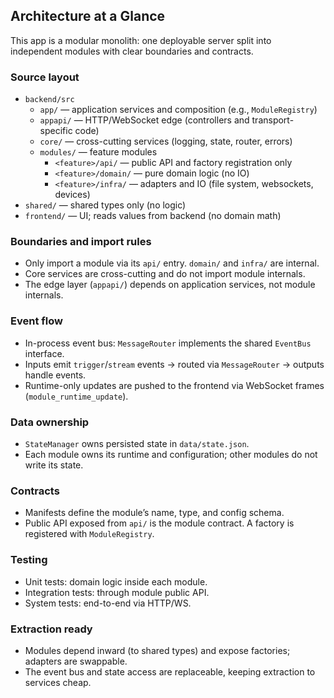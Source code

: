 ## Architecture at a Glance

This app is a modular monolith: one deployable server split into independent modules with clear boundaries and contracts.

### Source layout

- `backend/src`
  - `app/` — application services and composition (e.g., `ModuleRegistry`)
  - `appapi/` — HTTP/WebSocket edge (controllers and transport-specific code)
  - `core/` — cross-cutting services (logging, state, router, errors)
  - `modules/` — feature modules
    - `<feature>/api/` — public API and factory registration only
    - `<feature>/domain/` — pure domain logic (no IO)
    - `<feature>/infra/` — adapters and IO (file system, websockets, devices)
- `shared/` — shared types only (no logic)
- `frontend/` — UI; reads values from backend (no domain math)

### Boundaries and import rules

- Only import a module via its `api/` entry. `domain/` and `infra/` are internal.
- Core services are cross-cutting and do not import module internals.
- The edge layer (`appapi/`) depends on application services, not module internals.

### Event flow

- In-process event bus: `MessageRouter` implements the shared `EventBus` interface.
- Inputs emit `trigger`/`stream` events → routed via `MessageRouter` → outputs handle events.
- Runtime-only updates are pushed to the frontend via WebSocket frames (`module_runtime_update`).

### Data ownership

- `StateManager` owns persisted state in `data/state.json`.
- Each module owns its runtime and configuration; other modules do not write its state.

### Contracts

- Manifests define the module’s name, type, and config schema.
- Public API exposed from `api/` is the module contract. A factory is registered with `ModuleRegistry`.

### Testing

- Unit tests: domain logic inside each module.
- Integration tests: through module public API.
- System tests: end-to-end via HTTP/WS.

### Extraction ready

- Modules depend inward (to shared types) and expose factories; adapters are swappable.
- The event bus and state access are replaceable, keeping extraction to services cheap.


